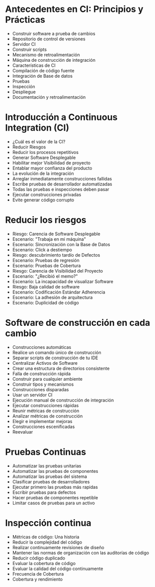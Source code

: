 # Antecedentes en CI: Principios y Prácticas
* Construir software a prueba de cambios
* Repositorio de control de versiones
* Servidor CI
* Construir scripts
* Mecanismo de retroalimentación
* Máquina de construcción de integración
* Características de CI
* Compilación de código fuente
* Integración de Base de datos
* Pruebas
* Inspección
* Despliegue
* Documentación y retroalimentación

# Introducción a Continuous Integration (CI)
* ¿Cuál es el valor de la CI?
* Reducir Riesgos
* Reducir los procesos repetitivos
* Generar Software Desplegable
* Habilitar mejor Visibilidad de proyecto
* Entablar mayor confianza del producto
* La evolución de la integración
* Arreglar inmediatamente construcciones fallidas
* Escribe pruebas de desarrollador automatizadas
* Todas las pruebas e inspecciones deben pasar
* Ejecutar construcciones privadas
* Evite generar código corrupto

# Reducir los riesgos
* Riesgo: Carencia de Software Desplegable
* Escenario: "Trabaja en mi máquina"
* Escenario: Sincronización con la Base de Datos
* Escenario: Click a destiempo
* Riesgo: descubrimiento tardío de Defectos
* Escenario: Pruebas de regresión
* Escenario: Pruebas de Cobertura
* Riesgo: Carencia de Visibilidad del Proyecto
* Escenario: "¿Recibió el memo?"
* Escenario: La incapacidad de visualizar Software
* Riesgo: Baja calidad de software
* Escenario: Codificación Estándar Adherencia
* Escenario: La adhesión de arquitectura
* Escenario: Duplicidad de código

# Software de construcción en cada cambio
* Construcciones automáticas
* Realice un comando único de construcción
* Separar scripts de construcción de tu IDE
* Centralizar Activos de Software
* Crear una estructura de directorios consistente
* Falla de construcción rápida
* Construir para cualquier ambiente
* Construir tipos y mecanismos
* Construcciones disparadas
* Usar un servidor CI
* Ejecución manual de construcción de integración
* Ejecutar construcciones rápidas
* Reunir métricas de construcción
* Analizar métricas de construcción
* Elegir e implementar mejoras
* Construcciones escenificadas
* Reevaluar

# Pruebas Continuas
* Automatizar las pruebas unitarias
* Automatizar las pruebas de componentes
* Automatizar las pruebas del sistema
* Clasificar pruebas de desarrolladores
* Ejecutar primero las pruebas más rapidas
* Escribir pruebas para defectos
* Hacer pruebas de componentes repetible
* Limitar casos de pruebas para un activo

# Inspección continua
* Métricas de código: Una historia
* Reducir la complejidad del código
* Realizar continuamente revisiones de diseño
* Mantener las normas de organización con las auditorías de código
* Reducir código duplicado
* Evaluar la cobertura de código
* Evaluar la calidad del código continuamente
* Frecuencia de Cobertura
* Cobertura y rendimiento
